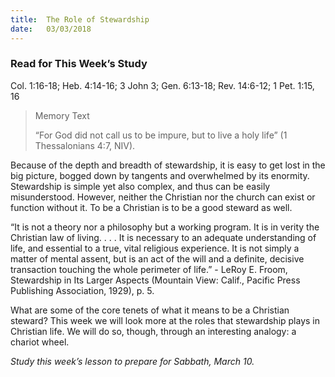 ```yaml
---
title:  The Role of Stewardship
date:   03/03/2018
---
```


### Read for This Week’s Study
Col. 1:16-18; Heb. 4:14-16; 3 John 3; Gen. 6:13-18; Rev. 14:6-12; 1 Pet. 1:15, 16

> <p>Memory Text</p>
> “For God did not call us to be impure, but to live a holy life” (1 Thessalonians 4:7, NIV).

Because of the depth and breadth of stewardship, it is easy to get lost in the big picture, bogged down by tangents and overwhelmed by its enormity. Stewardship is simple yet also complex, and thus can be easily misunderstood. However, neither the Christian nor the church can exist or function without it. To be a Christian is to be a good steward as well.

“It is not a theory nor a philosophy but a working program. It is in verity the Christian law of living. . . . It is necessary to an adequate understanding of life, and essential to a true, vital religious experience. It is not simply a matter of mental assent, but is an act of the will and a definite, decisive transaction touching the whole perimeter of life.” - LeRoy E. Froom, Stewardship in Its Larger Aspects (Mountain View: Calif., Pacific Press Publishing Association, 1929), p. 5.

What are some of the core tenets of what it means to be a Christian steward? This week we will look more at the roles that stewardship plays in Christian life. We will do so, though, through an interesting analogy: a chariot wheel.

*Study this week’s lesson to prepare for Sabbath, March 10.*
